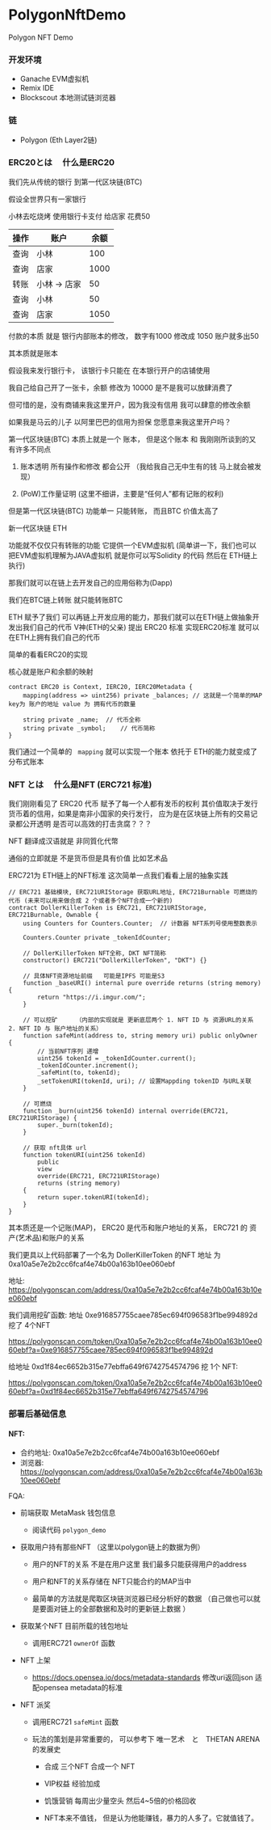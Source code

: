 # PolygonNftDemo

Polygon NFT Demo 

### 开发环境

- Ganache EVM虚拟机
- Remix IDE
- Blockscout  本地测试链浏览器 

### 链

- Polygon (Eth Layer2链)

### ERC20とは　 什么是ERC20

我们先从传统的银行  到第一代区块链(BTC)   

假设全世界只有一家银行

小林去吃烧烤 使用银行卡支付 给店家  花费50   

| 操作  | 账户       | 余额   |
| --- | -------- | ---- |
| 查询  | 小林       | 100  |
| 查询  | 店家       | 1000 |
| 转账  | 小林 -> 店家 | 50   |
| 查询  | 小林       | 50   |
| 查询  | 店家       | 1050 |

付款的本质 就是 银行内部账本的修改，  数字有1000 修改成 1050 账户就多出50



其本质就是账本



假设我来发行银行卡， 该银行卡只能在 在本银行开户的店铺使用 

我自己给自己开了一张卡，余额 修改为 10000 是不是我可以放肆消费了

但可惜的是，没有商铺来我这里开户，因为我没有信用 我可以肆意的修改余额

如果我是马云的儿子 以阿里巴巴的信用为担保 您愿意来我这里开户吗？



第一代区块链(BTC) 本质上就是一个 账本， 但是这个账本 和 我刚刚所谈到的又有许多不同点

1. 账本透明  所有操作和修改 都会公开  （我给我自己无中生有的钱 马上就会被发现）

2. (PoW)工作量证明    (这里不细讲，主要是“任何人”都有记账的权利)
   
   

但是第一代区块链(BTC) 功能单一 只能转账， 而且BTC 价值太高了

新一代区块链  ETH  



功能就不仅仅只有转账的功能 它提供一个EVM虚拟机  (简单讲一下，我们也可以把EVM虚拟机理解为JAVA虚拟机 就是你可以写Solidity 的代码 然后在 ETH链上执行)

那我们就可以在链上去开发自己的应用俗称为(Dapp)



我们在BTC链上转账 就只能转账BTC  

ETH 赋予了我们 可以再链上开发应用的能力，那我们就可以在ETH链上做抽象开发出我们自己的代币     V神(ETH的父亲) 提出 ERC20 标准 实现ERC20标准 就可以在ETH上拥有我们自己的代币



简单的看看ERC20的实现

核心就是账户和余额的映射

```solidity
contract ERC20 is Context, IERC20, IERC20Metadata {
    mapping(address => uint256) private _balances; // 这就是一个简单的MAP key为 账户的地址 value 为 拥有代币的数量

    string private _name;  // 代币全称 
    string private _symbol;    // 代币简称
}
```

我们通过一个简单的   `mapping`  就可以实现一个账本 依托于 ETH的能力就变成了分布式账本  



### NFT とは　 什么是NFT    (ERC721 标准)

我们刚刚看见了 ERC20 代币  赋予了每一个人都有发币的权利 其价值取决于发行货币着的信用，如果是南非小国家的央行发行， 应为是在区块链上所有的交易记录都公开透明 是否可以高效的打击贪腐？？？



NFT  翻译成汉语就是 非同質化代幣  

通俗的立即就是 不是货币但是具有价值  比如艺术品



ERC721为 ETH链上的NFT标准   这次简单一点我们看看上层的抽象实践



```solidity
// ERC721 基础模块, ERC721URIStorage 获取URL地址, ERC721Burnable 可燃烧的代币 (未来可以用来做合成 2 个或者多个NFT合成一个新的)
contract DollerKillerToken is ERC721, ERC721URIStorage, ERC721Burnable, Ownable {
    using Counters for Counters.Counter;  // 计数器 NFT系列号使用整数表示

    Counters.Counter private _tokenIdCounter;

    // DollerKillerToken NFT全称, DKT NFT简称
    constructor() ERC721("DollerKillerToken", "DKT") {}

    // 具体NFT资源地址前缀   可能是IPFS 可能是S3
    function _baseURI() internal pure override returns (string memory) {
        return "https://i.imgur.com/";
    }

    // 可以挖矿     （内部的实现就是 更新底层两个 1. NFT ID 与 资源URL的关系 2. NFT ID 与 账户地址的关系）
    function safeMint(address to, string memory uri) public onlyOwner {
        // 当前NFT序列 递增
        uint256 tokenId = _tokenIdCounter.current();
        _tokenIdCounter.increment();
        _safeMint(to, tokenId);
        _setTokenURI(tokenId, uri); // 设置Mappding tokenID 与URL关联
    }

    // 可燃烧
    function _burn(uint256 tokenId) internal override(ERC721, ERC721URIStorage) {
        super._burn(tokenId);
    }

    // 获取 nft具体 url
    function tokenURI(uint256 tokenId)
        public
        view
        override(ERC721, ERC721URIStorage)
        returns (string memory)
    {
        return super.tokenURI(tokenId);
    }
}   
```

其本质还是一个记账(MAP)，  ERC20 是代币和账户地址的关系， ERC721 的 资产(艺术品)和账户的关系   



我们更具以上代码部署了一个名为 DollerKillerToken 的NFT 地址 为 0xa10a5e7e2b2cc6fcaf4e74b00a163b10ee060ebf

地址: https://polygonscan.com/address/0xa10a5e7e2b2cc6fcaf4e74b00a163b10ee060ebf



我们调用挖矿函数: 地址 0xe916857755caee785ec694f096583f1be994892d 挖了 4个NFT

https://polygonscan.com/token/0xa10a5e7e2b2cc6fcaf4e74b00a163b10ee060ebf?a=0xe916857755caee785ec694f096583f1be994892d



给地址 0xd1f84ec6652b315e77ebffa649f6742754574796 挖 1个 NFT:

https://polygonscan.com/token/0xa10a5e7e2b2cc6fcaf4e74b00a163b10ee060ebf?a=0xd1f84ec6652b315e77ebffa649f6742754574796







### 部署后基础信息

#### NFT:

- 合约地址: 0xa10a5e7e2b2cc6fcaf4e74b00a163b10ee060ebf
- 浏览器: https://polygonscan.com/address/0xa10a5e7e2b2cc6fcaf4e74b00a163b10ee060ebf





FQA: 

- 前端获取 MetaMask 钱包信息
  
  - 阅读代码 `polygon_demo`

- 获取用户持有那些NFT    （这里以polygon链上的数据为例）
  
  - 用户的NFT的关系 不是在用户这里 我们最多只能获得用户的address
  
  - 用户和NFT的关系存储在   NFT只能合约的MAP当中
  
  - 最简单的方法就是爬取区块链浏览器已经分析好的数据 （自己做也可以就是要面对链上的全部数据和及时的更新链上数据 ）

- 获取某个NFT 目前所载的钱包地址 
  
  - 调用ERC721 `ownerOf` 函数

- NFT 上架 
  
  - https://docs.opensea.io/docs/metadata-standards     修改uri返回json 适配opensea metadata的标准

- NFT 派奖
  
  - 调用ERC721 `safeMint` 函数
  
  - 玩法的策划是非常重要的， 可以参考下 唯一艺术　と　THETAN ARENA　的发展史        
    
    - 合成      三个NFT 合成一个 NFT
    
    - VIP权益     经验加成
    
    - 饥饿营销   每周出少量空头    然后4~5倍的价格回收   
    
    - NFT本来不值钱， 但是认为他能赚钱，暴力的人多了。它就值钱了。

